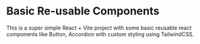 # Basic Re-usable Components

This is a super simple React + Vite project with some basic reusable react components like Button, Accordion with custom styling using TailwindCSS.
